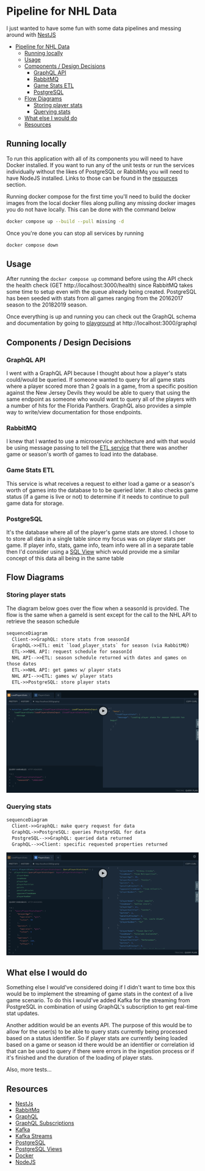 # Pipeline for NHL Data

I just wanted to have some fun with some data pipelines and messing around with [NestJS][nestjs]

- [Pipeline for NHL Data](#pipeline-for-nhl-data)
  - [Running locally](#running-locally)
  - [Usage](#usage)
  - [Components / Design Decisions](#components--design-decisions)
    - [GraphQL API](#graphql-api)
    - [RabbitMQ](#rabbitmq)
    - [Game Stats ETL](#game-stats-etl)
    - [PostgreSQL](#postgresql)
  - [Flow Diagrams](#flow-diagrams)
    - [Storing player stats](#storing-player-stats)
    - [Querying stats](#querying-stats)
  - [What else I would do](#what-else-i-would-do)
  - [Resources](#resources)

## Running locally

To run this application with all of its components you will need to have Docker installed. If you want to run any of the unit tests or run the services individually without the likes of PostgreSQL or RabbitMq you will need to have NodeJS installed. Links to those can be found in the [resources](#resources) section.

Running docker compose for the first time you'll need to build the docker images from the local docker files along pulling any missing docker images you do not have locally. This can be done with the command below

```bash
docker compose up --build --pull missing -d
```

Once you're done you can stop all services by running

```bash
docker compose down
```

## Usage

After running the `docker compose up` command before using the API check the health check (GET http://localhost:3000/health) since RabbitMQ takes some time to setup even with the queue already being created. PostgreSQL has been seeded with stats from all games ranging from the 20162017 season to the 20182019 season.

Once everything is up and running you can check out the GraphQL schema and documentation by going to [playground](https://docs.nestjs.com/graphql/quick-start#graphql-playground) at http://localhost:3000/graphql

## Components / Design Decisions

### GraphQL API

I went with a GraphQL API because I thought about how a player's stats could/would be queried. If someone wanted to query for all game stats where a player scored more than 2 goals in a game, from a specific position against the New Jersey Devils they would be able to query that using the same endpoint as someone who would want to query all of the players with a number of hits for the Florida Panthers. GraphQL also provides a simple way to write/view documentation for those endpoints.

### RabbitMQ

I knew that I wanted to use a microservice architecture and with that would be using message passing to tell the [ETL service](#game-stats-etl) that there was another game or season's worth of games to load into the database.

### Game Stats ETL

This service is what receives a request to either load a game or a season's worth of games into the database to to be queried later. It also checks game status (if a game is live or not) to determine if it needs to continue to pull game data for storage.

### PostgreSQL

It's the database where all of the player's game stats are stored. I chose to to store all data in a single table since my focus was on player stats per game. If player info, stats, game info, team info were all in a separate table then I'd consider using a [SQL View][postgresViews] which would provide me a similar concept of this data all being in the same table

## Flow Diagrams

### Storing player stats

The diagram below goes over the flow when a seasonId is provided. The flow is the same when a gameId is sent except for the call to the NHL API to retrieve the season schedule

```mermaid
sequenceDiagram
  Client->>GraphQL: store stats from seasonId
  GraphQL->>ETL: emit `load_player_stats` for season (via RabbitMQ)
  ETL->>NHL API: request schedule for seasonId
  NHL API-->>ETL: season schedule returned with dates and games on those dates
  ETL->>NHL API: get games w/ player stats
  NHL API-->>ETL: games w/ player stats
  ETL->>PostgreSQL: store player stats

```

![Load Image](resources/load.png)

### Querying stats

```mermaid
sequenceDiagram
  Client->>GraphQL: make query request for data
  GraphQL->>PostgreSQL: queries PostgreSQL for data
  PostgreSQL-->>GraphQL: queried data returned
  GraphQL-->>Client: specific requested properties returned
```

![Query Image](resources/query.png)

## What else I would do

Something else I would've considered doing if I didn't want to time box this would be to implement the streaming of game stats in the context of a live game scenario. To do this I would've added Kafka for the streaming from PostgreSQL in combination of using GraphQL's subscription to get real-time stat updates.

Another addition would be an events API. The purpose of this would be to allow for the user(s) to be able to query stats currently being processed based on a status identifier. So if player stats are currently being loaded based on a game or season id there would be an identifier or correlation id that can be used to query if there were errors in the ingestion process or if it's finished and the duration of the loading of player stats.

Also, more tests...

## Resources

- [NestJs][nestjs]
- [RabbitMq](https://www.rabbitmq.com/)
- [GraphQL](https://graphql.org/)
- [GraphQL Subscriptions](https://www.apollographql.com/docs/react/data/subscriptions/)
- [Kafka](https://kafka.apache.org/)
- [Kafka Streams](https://kafka.apache.org/documentation/streams/)
- [PostgreSQL](https://www.postgresql.org/)
- [PostgreSQL Views][postgresViews]
- [Docker](https://www.docker.com/)
- [NodeJS](https://nodejs.org/en)

[nestjs]: https://nestjs.com/
[postgresViews]: https://www.postgresql.org/docs/current/tutorial-views.html
